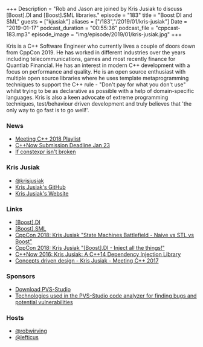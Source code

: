 +++
Description = "Rob and Jason are joined by Kris Jusiak to discuss [Boost].DI and [Boost].SML libraries."
episode = "183"
title = "Boost DI and SML"
guests = ["kjusiak"]
aliases = ["/183","/2019/01/kris-jusiak"]
Date = "2019-01-17"
podcast_duration = "00:55:36"
podcast_file = "cppcast-183.mp3"
episode_image = "img/episode/2019/01/kris-jusiak.jpg"
+++

Kris is a C++ Software Engineer who currently lives a couple of doors down from CppCon 2019. He has worked in different industries over the years including telecommunications, games and most recently finance for Quantlab Financial. He has an interest in modern C++ development with a focus on performance and quality. He is an open source enthusiast with multiple open source libraries where he uses template metaprogramming techniques to support the C++ rule - "Don't pay for what you don't use" whilst trying to be as declarative as possible with a help of domain-specific languages. Kris is also a keen advocate of extreme programming techniques, test/behaviour driven development and truly believes that 'the only way to go fast is to go well!'.

### News ###

 - [Meeting C++ 2018 Playlist](https://www.youtube.com/playlist?list=PLRyNF2Y6sca3bxLLAojbEWaZ2DueRPZVy)
 - [C++Now Submission Deadline Jan 23](http://cppnow.org/announcements/2018/12/2019-call-for-submissions/)
 - [If constexpr isn't broken](https://brevzin.github.io/c++/2019/01/15/if-constexpr-isnt-broken/)

### Kris Jusiak ###

 - [@krisjusiak](https://twitter.com/krisjusiak)
 - [Kris Jusiak's GitHub](https://github.com/krzysztof-jusiak)
 - [Kris Jusiak's Website](http://kris.jusiak.net/)

### Links ###

 - [\[Boost\].DI](http://boost-experimental.github.io/di/)
 - [\[Boost\].SML](http://boost-experimental.github.io/sml/)
 - [CppCon 2018: Kris Jusiak "State Machines Battlefield - Naive vs STL vs Boost"](https://www.youtube.com/watch?v=yZVby-PuXM0)
 - [CppCon 2018: Kris Jusiak "\[Boost\].DI - Inject all the things!"](https://www.youtube.com/watch?v=8HmjM3G8jhQ)
 - [C++Now 2016: Kris Jusiak: A C++14 Dependency Injection Library](https://www.youtube.com/watch?v=comZthFv3PM)
 - [Concepts driven design - Kris Jusiak - Meeting C++ 2017](https://www.youtube.com/watch?v=TorW5ekkL_w)

### Sponsors ###

- [Download PVS-Studio](https://www.viva64.com/en/pvs-studio-download/)
- [Technologies used in the PVS-Studio code analyzer for finding bugs and potential vulnerabilities](https://www.viva64.com/en/b/0592/)

### Hosts ###

- [@robwirving](https://twitter.com/robwirving)
- [@lefticus](https://twitter.com/lefticus)

